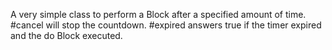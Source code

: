 A very simple class to perform a Block after a specified amount of time.  #cancel will stop the countdown.  #expired answers true if the timer expired and the do Block executed.